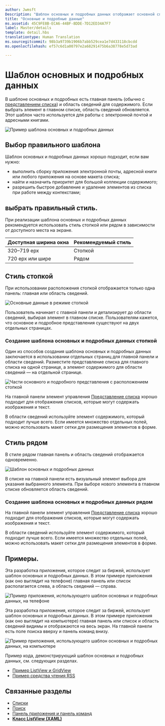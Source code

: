 ```yaml
---
author: Jwmsft
Description: "Шаблон основных и подробных данных отображает основной список и подробные сведения о выбранном элементе. Этот шаблон часто используется для работы с почтой, списками контактов и адресными книгами."
title: "Основные и подробные данные"
ms.assetid: 45C9FE8B-ECA6-44BF-8DDE-7D12ED34A7F7
label: Master/details
template: detail.hbs
translationtype: Human Translation
ms.sourcegitcommit: 98b3a9739b1906b7abb529cea1e7d433118cbcdd
ms.openlocfilehash: ef57c6d1a00797e2a68291475b6a38778e5d73ad

---
```

# <a name="masterdetails-pattern"></a>Шаблон основных и подробных данных

<link rel="stylesheet" href="https://az835927.vo.msecnd.net/sites/uwp/Resources/css/custom.css"> 

В шаблоне основных и подробных есть главная панель (обычно с [представлением списка](lists.md)) и область сведений для содержимого. Если выбрать элемент в главном списке, область сведений обновляется. Этот шаблон часто используется для работы с электронной почтой и адресными книгами.

![Пример шаблона основных и подробных данных](images/HIGSecOne_MasterDetail.png)

## <a name="is-this-the-right-pattern"></a>Выбор правильного шаблона

Шаблон основных и подробных данных хорошо подходит, если вам нужно:

-   выполнить сборку приложения электронной почты, адресной книги или любого приложения на основе макета списка;
-   найти и назначить приоритет для большой коллекции содержимого;
-   разрешить быстрое добавление и удаление элементов из списка при работе между контекстами;

## <a name="choose-the-right-style"></a>выбрать правильный стиль.

При реализации шаблона основных и подробных данных рекомендуется использовать стиль стопкой или рядом в зависимости от доступного места на экране.

| Доступная ширина окна | Рекомендуемый стиль |
|------------------------|-------------------|
| 320–719 epx        | Стопкой           |
| 720 epx или шире       | Рядом      |

 
## <a name="stacked-style"></a>Стиль стопкой

При использовании расположения стопкой отображается только одна панель: главная или область сведений.

![Основные данные в режиме стопкой](images/patterns-md-stacked.png)

Пользователь начинает с главной панели и детализирует до области сведений, выбирая элемент в главном списке. Пользователям кажется, что основное и подробное представления существуют на двух отдельных страницах.

### <a name="create-a-stacked-masterdetails-pattern"></a>Создание шаблона основных и подробных данных стопкой

Один из способов создания шаблона основных и подробных данных заключается в использовании отдельных страниц для главной панели и области сведений. Разместите представление списка для главного списка на одной странице, а элемент содержимого для области сведений — на отдельной странице.

![Части основного и подробного представления с расположением стопкой](images/patterns-md-stacked-parts.png)

На главной панели элемент управления [Представление списка](lists.md) хорошо подходит для отображения списков, которые могут содержать изображения и текст.

В области сведений используйте элемент содержимого, который подходит лучше всего. Если имеется множество отдельных полей, можно использовать макет сетки для размещения элементов в форме.

## <a name="side-by-side-style"></a>Стиль рядом

В стиле рядом главная панель и область сведений отображается одновременно.

![Шаблон основных и подробных данных](images/patterns-masterdetail-400x227.png)

В списке на главной панели есть визуальный элемент выбора для указания выбранного элемента. При выборе нового элемента в главном списке обновляется область сведений.

### <a name="create-a-side-by-side-masterdetails-pattern"></a>Создание шаблона основных и подробных данных рядом

На главной панели элемент управления [Представление списка](lists.md) хорошо подходит для отображения списков, которые могут содержать изображения и текст.

В области сведений используйте элемент содержимого, который подходит лучше всего. Если имеется множество отдельных полей, можно использовать макет сетки для размещения элементов в форме.

## <a name="examples"></a>Примеры.

Эта разработка приложения, которое следит за биржей, использует шаблон основных и подробных данных. В этом примере приложения (как оно выглядит на телефоне) главная панель или список располагается слева, а область сведений — справа.

![Пример приложения, использующего шаблон основных и подробных данных, на телефоне](images/uap-finance-phone-masterdetails-600.png)

Эта разработка приложения, которое следит за биржей, использует шаблон основных и подробных данных. В этом примере приложения (как оно выглядит на компьютере) главная панель или список и область сведений видимы и отображаются на весь экран. На главной панели есть поле поиска вверху и панель команд внизу.

![Пример приложения, использующего шаблон основных и подробных данных, на компьютере](images/uap-finance-desktop700.png)

Пример кода, демонстрирующий шаблон основных и подробных данных, см. следующих разделах.
- [Пример ListView и GridView](http://go.microsoft.com/fwlink/p/?LinkId=619900)
- [Пример средства чтения RSS](https://github.com/Microsoft/Windows-appsample-rssreader)

## <a name="related-articles"></a>Связанные разделы

- [Списки](lists.md)
- [Поиск](search.md)
- [Панель приложения и панель команд](app-bars.md)
- [**Класс ListView (XAML)**](https://msdn.microsoft.com/library/windows/apps/br242878)



<!--HONumber=Dec16_HO1-->



